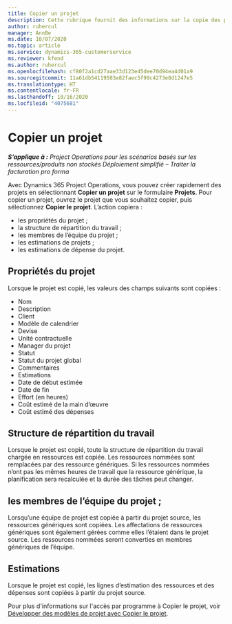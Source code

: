 ```yaml
---
title: Copier un projet
description: Cette rubrique fournit des informations sur la copie des projets dans Dynamics 365 Project Operations.
author: ruhercul
manager: AnnBe
ms.date: 10/07/2020
ms.topic: article
ms.service: dynamics-365-customerservice
ms.reviewer: kfend
ms.author: ruhercul
ms.openlocfilehash: cf80f2a1cd27aae33d123e45dee70d94ea4d01a9
ms.sourcegitcommit: 11a61db54119503e82faec5f99c4273e8d1247e5
ms.translationtype: HT
ms.contentlocale: fr-FR
ms.lasthandoff: 10/16/2020
ms.locfileid: "4075681"
---
```

# <a name="copy-a-project"></a>Copier un projet

_**S’applique à :** Project Operations pour les scénarios basés sur les ressources/produits non stockés Déploiement simplifié – Traiter la facturation pro forma_

Avec Dynamics 365 Project Operations, vous pouvez créer rapidement des projets en sélectionnant **Copier un projet** sur le formulaire **Projets**. Pour copier un projet, ouvrez le projet que vous souhaitez copier, puis sélectionnez **Copier le projet**. L’action copiera :

- les propriétés du projet ;
- la structure de répartition du travail ;
- les membres de l’équipe du projet ;
- les estimations de projets ;
- les estimations de dépense du projet.

## <a name="project-properties"></a>Propriétés du projet

Lorsque le projet est copié, les valeurs des champs suivants sont copiées :

- Nom
- Description
- Client
- Modèle de calendrier
- Devise
- Unité contractuelle
- Manager du projet
- Statut
- Statut du projet global
- Commentaires
- Estimations
- Date de début estimée
- Date de fin
- Effort (en heures)
- Coût estimé de la main d’œuvre
- Coût estimé des dépenses

## <a name="work-breakdown-structure"></a>Structure de répartition du travail

Lorsque le projet est copié, toute la structure de répartition du travail chargée en ressources est copiée. Les ressources nommées sont remplacées par des ressource génériques. Si les ressources nommées n’ont pas les mêmes heures de travail que la ressource générique, la planification sera recalculée et la durée des tâches peut changer.

## <a name="project-team-members"></a>les membres de l’équipe du projet ;

Lorsqu’une équipe de projet est copiée à partir du projet source, les ressources génériques sont copiées. Les affectations de ressources génériques sont également gérées comme elles l’étaient dans le projet source. Les ressources nommées seront converties en membres génériques de l’équipe.

## <a name="estimates"></a>Estimations

Lorsque le projet est copié, les lignes d’estimation des ressources et des dépenses sont copiées à partir du projet source. 

Pour plus d'informations sur l'accès par programme à Copier le projet, voir [Développer des modèles de projet avec Copier le projet](dev-copy-project.md).
